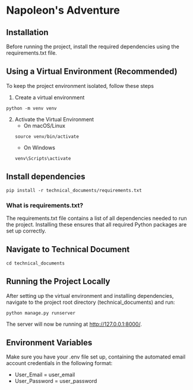 # Napoleon's Adventure

## Installation
Before running the project, install the required dependencies using the requirements.txt file.

## Using a Virtual Environment (Recommended)
To keep the project environment isolated, follow these steps
1. Create a virtual environment
```
python -m venv venv  
```
2. Activate the Virtual Environment
   - On macOS/Linux
   ```
   source venv/bin/activate
   ```
   - On Windows
   ```
   venv\Scripts\activate
   ```
## Install dependencies
   ```
   pip install -r technical_documents/requirements.txt
   ```

### What is requirements.txt?
The requirements.txt file contains a list of all dependencies needed to run the project. Installing these ensures that all required Python packages are set up correctly.

## Navigate to Technical Document
   ```
   cd technical_documents
   ```

## Running the Project Locally
After setting up the virtual environment and installing dependencies, navigate to the project root directory (technical_documents) and run:
```
python manage.py runserver
```
The server will now be running at http://127.0.0.1:8000/.

## Environment Variables
Make sure you have your .env file set up, containing the automated email account credentials in the following format:
- User_Email = user_email  
- User_Password = user_password

